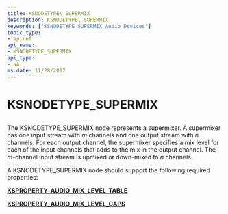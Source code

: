 ```yaml
---
title: KSNODETYPE\_SUPERMIX
description: KSNODETYPE\_SUPERMIX
keywords: ["KSNODETYPE_SUPERMIX Audio Devices"]
topic_type:
- apiref
api_name:
- KSNODETYPE_SUPERMIX
api_type:
- NA
ms.date: 11/28/2017
---
```


# KSNODETYPE\_SUPERMIX


## <span id="ddk_ksnodetype_supermix_ks"></span><span id="DDK_KSNODETYPE_SUPERMIX_KS"></span>


The KSNODETYPE\_SUPERMIX node represents a supermixer. A supermixer has one input stream with *m* channels and one output stream with *n* channels. For each output channel, the supermixer specifies a mix level for each of the input channels that adds to the mix in the output channel. The *m*-channel input stream is upmixed or down-mixed to *n* channels.

A KSNODETYPE\_SUPERMIX node should support the following required properties:

[**KSPROPERTY\_AUDIO\_MIX\_LEVEL\_TABLE**](ksproperty-audio-mix-level-table.md)

[**KSPROPERTY\_AUDIO\_MIX\_LEVEL\_CAPS**](ksproperty-audio-mix-level-caps.md)

 

 





